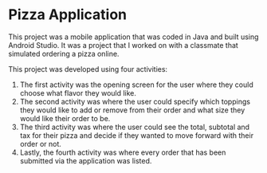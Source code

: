 # Pizza Application

This project was a mobile application that was coded in Java and built using Android Studio. It was a project that I worked on with a classmate that simulated ordering a pizza online. 

 This project was developed using four activities:
1. The first activity was the opening screen for the user where they could choose what flavor they would like. 
2. The second activity was where the user could specify which toppings they would like to add or remove from their order and what size they would like their order to be. 
3. The third activity was where the user could see the total, subtotal and tax for their pizza and decide if they wanted to move forward with their order or not. 
4. Lastly, the fourth activity was where every order that has been submitted via the application was listed. 


